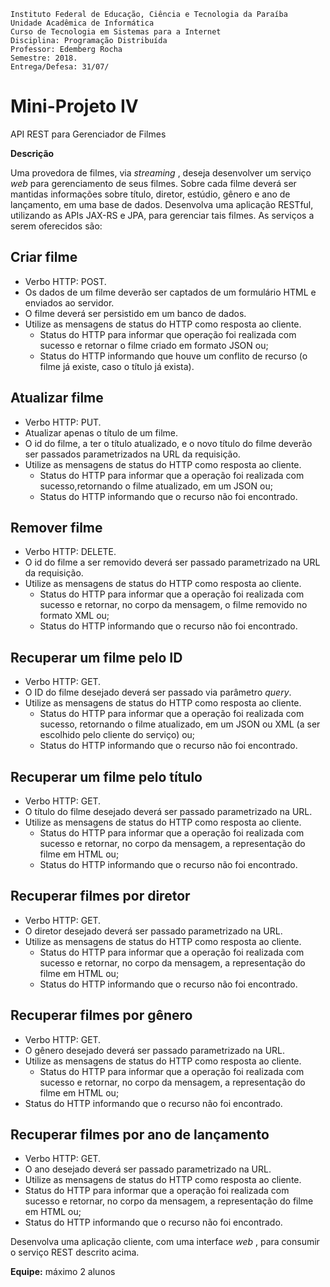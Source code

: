 ```
Instituto Federal de Educação, Ciência e Tecnologia da Paraíba
Unidade Acadêmica de Informática
Curso de Tecnologia em Sistemas para a Internet
Disciplina: Programação Distribuída
Professor: Edemberg Rocha
Semestre: 2018.
Entrega/Defesa: 31/07/
```
# Mini-Projeto IV
API REST para Gerenciador de Filmes

**Descrição**

Uma provedora de filmes, via _streaming_ , deseja desenvolver um serviço _web_ para
gerenciamento de seus filmes. Sobre cada filme deverá ser mantidas informações sobre
título, diretor, estúdio, gênero e ano de lançamento, em uma base de dados.
Desenvolva uma aplicação RESTful, utilizando as APIs JAX-RS e JPA, para gerenciar tais
filmes. As serviços a serem oferecidos são:

## Criar filme
* Verbo HTTP: POST.
* Os dados de um filme deverão ser captados de um formulário HTML e enviados
ao servidor.
* O filme deverá ser persistido em um banco de dados.
* Utilize as mensagens de status do HTTP como resposta ao cliente.
  * Status do HTTP para informar que operação foi realizada com sucesso e retornar o filme criado em formato JSON ou;
  * Status do HTTP informando que houve um conflito de recurso (o filme já existe, caso o título já exista).

## Atualizar filme
* Verbo HTTP: PUT.
* Atualizar apenas o título de um filme.
* O id do filme, a ter o título atualizado, e o novo título do filme deverão ser passados parametrizados na URL da requisição.
* Utilize as mensagens de status do HTTP como resposta ao cliente.
  * Status do HTTP para informar que a operação foi realizada com sucesso,retornando o filme atualizado, em um JSON ou;
  * Status do HTTP informando que o recurso não foi encontrado.

## Remover filme
* Verbo HTTP: DELETE.
* O id do filme a ser removido deverá ser passado parametrizado na URL da
requisição.
* Utilize as mensagens de status do HTTP como resposta ao cliente.
  * Status do HTTP para informar que a operação foi realizada com sucesso e retornar, no corpo da mensagem, o filme removido no formato XML ou;
  * Status do HTTP informando que o recurso não foi encontrado.

## Recuperar um filme pelo ID
* Verbo HTTP: GET.
* O ID do filme desejado deverá ser passado via parâmetro _query_.
* Utilize as mensagens de status do HTTP como resposta ao cliente.
  * Status do HTTP para informar que a operação foi realizada com sucesso, retornando o filme atualizado, em um JSON ou XML (a ser escolhido pelo cliente do serviço) ou;
  * Status do HTTP informando que o recurso não foi encontrado.

## Recuperar um filme pelo título
* Verbo HTTP: GET.
* O título do filme desejado deverá ser passado parametrizado na URL.
* Utilize as mensagens de status do HTTP como resposta ao cliente.
  * Status do HTTP para informar que a operação foi realizada com sucesso e
retornar, no corpo da mensagem, a representação do filme em HTML ou;
  * Status do HTTP informando que o recurso não foi encontrado.

## Recuperar filmes por diretor
* Verbo HTTP: GET.
* O diretor desejado deverá ser passado parametrizado na URL.
* Utilize as mensagens de status do HTTP como resposta ao cliente.
  * Status do HTTP para informar que a operação foi realizada com sucesso e
retornar, no corpo da mensagem, a representação do filme em HTML ou;
  * Status do HTTP informando que o recurso não foi encontrado.

## Recuperar filmes por gênero
* Verbo HTTP: GET.
* O gênero desejado deverá ser passado parametrizado na URL.
* Utilize as mensagens de status do HTTP como resposta ao cliente.
  * Status do HTTP para informar que a operação foi realizada com sucesso e
retornar, no corpo da mensagem, a representação do filme em HTML ou;
 * Status do HTTP informando que o recurso não foi encontrado.

## Recuperar filmes por ano de lançamento
* Verbo HTTP: GET.
* O ano desejado deverá ser passado parametrizado na URL.
* Utilize as mensagens de status do HTTP como resposta ao cliente.
 * Status do HTTP para informar que a operação foi realizada com sucesso e retornar, no corpo da mensagem, a representação do filme em HTML ou;
 * Status do HTTP informando que o recurso não foi encontrado.

Desenvolva uma aplicação cliente, com uma interface _web_ , para consumir o serviço REST
descrito acima.

**Equipe:** máximo 2 alunos


